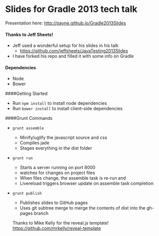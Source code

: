 Slides for Gradle 2013 tech talk
=======

Presentation here: http://payne.github.io/Gradle2013Slides

#### Thanks to Jeff Sheets!
* Jeff used a wonderful setup for his slides in his talk
  * https://github.com/jeffsheets/JavaTesting2013Slides
* I have forked his repo and filled it with some info on Gradle

#### Dependencies
* Node
* Bower

####Getting Started
* Run `npm install` to install node dependencies
* Run `bower install` to install client-side dependencies

####Grunt Commands
* `grunt assemble`
  * Minify/uglify the javascript source and css
  * Compiles jade
  * Stages everything in the dist folder
* `grunt run`
  * Starts a server running on port 8000
  * watches for changes on project files
  * When files change, the assemble task is re-run and
  * Livereload triggers browser update on assemble task completion
* `grunt publish`
  * Publishes slides to GitHub pages
  * Uses git subtree merge to merge the contents of dist into the gh-pages branch

  Thanks to Mike Kelly for the reveal.js template! https://github.com/mrkelly/reveal-template

